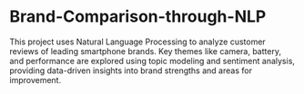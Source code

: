 # Brand-Comparison-through-NLP
This project uses Natural Language Processing to analyze customer reviews of leading smartphone brands. Key themes like camera, battery, and performance are explored using topic modeling and sentiment analysis, providing data-driven insights into brand strengths and areas for improvement.
